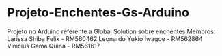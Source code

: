 # Projeto-Enchentes-Gs-Arduino
Projeto no Arduino referente a Global Solution sobre enchentes
Membros: 
Larissa Shiba Felix - RM560462
Leonardo Yukio Iwagoe - RM562864
Vinicius Gama Quina - RM561617
